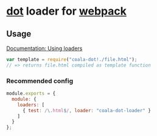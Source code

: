 # [dot](https://github.com/olado/doT) loader for [webpack](http://webpack.github.io/)

## Usage

[Documentation: Using loaders](http://webpack.github.io/docs/using-loaders.html)

``` javascript
var template = require("coala-dot!./file.html");
// => returns file.html compiled as template function
```

### Recommended config

``` javascript
module.exports = {
  module: {
    loaders: [
      { test: /\.html$/, loader: "coala-dot-loader" }
    ]
  }
};
```
